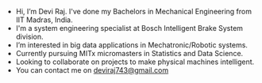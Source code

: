 - Hi, I’m Devi Raj. I've done my Bachelors in Mechanical Engineering from IIT Madras, India.
- I'm a system engineering specialist at Bosch Intelligent Brake System division.
- I’m interested in big data applications in Mechatronic/Robotic systems.
- Currently pursuing MITx micromasters in Statistics and Data Science.
- Looking to collaborate on projects to make physical machines intelligent.
- You can contact me on deviraj743@gmail.com
